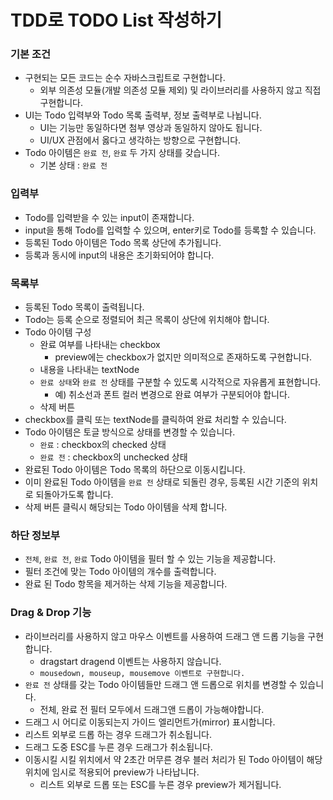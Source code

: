 # TDD로 TODO List 작성하기

### 기본 조건

- 구현되는 모든 코드는 순수 자바스크립트로 구현합니다.
  - 외부 의존성 모듈(개발 의존성 모듈 제외) 및 라이브러리를 사용하지 않고 직접 구현합니다.
- UI는 Todo 입력부와 Todo 목록 출력부, 정보 출력부로 나뉩니다.
  - UI는 기능만 동일하다면 첨부 영상과 동일하지 않아도 됩니다.
  - UI/UX 관점에서 옳다고 생각하는 방향으로 구현합니다.
- Todo 아이템은 `완료 전`, `완료` 두 가지 상태를 갖습니다.
  - 기본 상태 : `완료 전`

### 입력부

- Todo를 입력받을 수 있는 input이 존재합니다.
- input을 통해 Todo를 입력할 수 있으며, enter키로 Todo를 등록할 수 있습니다.
- 등록된 Todo 아이템은 Todo 목록 상단에 추가됩니다.
- 등록과 동시에 input의 내용은 초기화되어야 합니다.

### 목록부

- 등록된 Todo 목록이 출력됩니다.
- Todo는 등록 순으로 정렬되어 최근 목록이 상단에 위치해야 합니다.
- Todo 아이템 구성
  - 완료 여부를 나타내는 checkbox
    - preview에는 checkbox가 없지만 의미적으로 존재하도록 구현합니다.
  - 내용을 나타내는 textNode
  - `완료 상태`와 `완료 전` 상태를 구분할 수 있도록 시각적으로 자유롭게 표현합니다.
    - 예) 취소선과 폰트 컬러 변경으로 완료 여부가 구분되어야 합니다.
  - 삭제 버튼
- checkbox를 클릭 또는 textNode를 클릭하여 완료 처리할 수 있습니다.
- Todo 아이템은 토글 방식으로 상태를 변경할 수 있습니다.
  - `완료` : checkbox의 checked 상태
  - `완료 전` : checkbox의 unchecked 상태
- 완료된 Todo 아이템은 Todo 목록의 하단으로 이동시킵니다.
- 이미 완료된 Todo 아이템을 `완료 전` 상태로 되돌린 경우, 등록된 시간 기준의 위치로 되돌아가도록 합니다.
- 삭제 버튼 클릭시 해당되는 Todo 아이템을 삭제 합니다.

### 하단 정보부

- `전체`, `완료 전`, `완료` Todo 아이템을 필터 할 수 있는 기능을 제공합니다.
- 필터 조건에 맞는 Todo 아이템의 개수를 출력합니다.
- 완료 된 Todo 항목을 제거하는 삭제 기능을 제공합니다.

### Drag & Drop 기능

- 라이브러리를 사용하지 않고 마우스 이벤트를 사용하여 드래그 앤 드롭 기능을 구현합니다.
  - dragstart dragend 이벤트는 사용하지 않습니다.
  - `mousedown, mouseup, mousemove 이벤트로 구현합니다.`
- `완료 전` 상태를 갖는 Todo 아이템들만 드래그 앤 드롭으로 위치를 변경할 수 있습니다.
  - 전체, 완료 전 필터 모두에서 드래그앤 드롭이 가능해야합니다.
- 드래그 시 어디로 이동되는지 가이드 엘리먼트가(mirror) 표시합니다.
- 리스트 외부로 드롭 하는 경우 드래그가 취소됩니다.
- 드래그 도중 ESC를 누른 경우 드래그가 취소됩니다.
- 이동시킬 시킬 위치에서 약 2초간 머무른 경우 블러 처리가 된 Todo 아이템이 해당 위치에 임시로 적용되어 preview가 나타납니다.
  - 리스트 외부로 드롭 또는 ESC를 누른 경우 preview가 제거됩니다.
